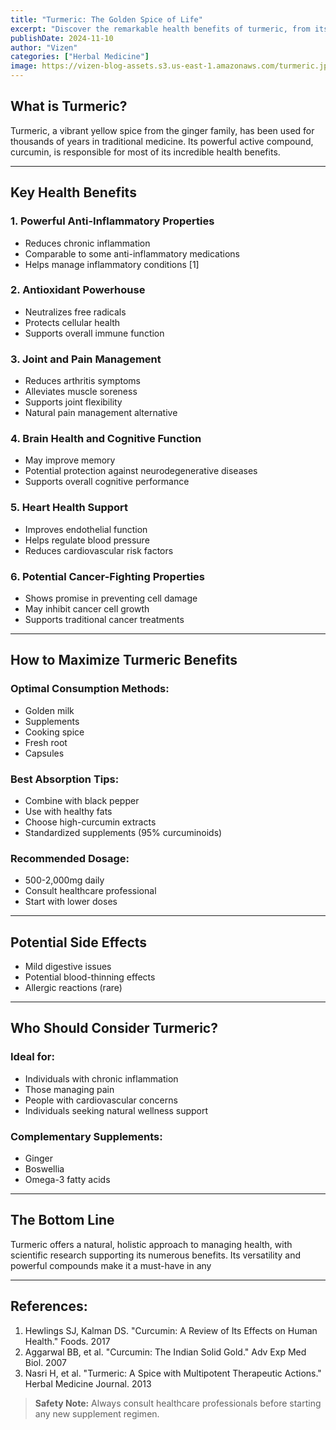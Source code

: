 ```yaml
---
title: "Turmeric: The Golden Spice of Life"
excerpt: "Discover the remarkable health benefits of turmeric, from its potent anti-inflammatory properties to its role in supporting brain health."
publishDate: 2024-11-10
author: "Vizen"
categories: ["Herbal Medicine"]
image: https://vizen-blog-assets.s3.us-east-1.amazonaws.com/turmeric.jpg
---
```


## What is Turmeric?

Turmeric, a vibrant yellow spice from the ginger family, has been used for thousands of years in traditional medicine. Its powerful active compound, curcumin, is responsible for most of its incredible health benefits.

---

## Key Health Benefits

### 1. Powerful Anti-Inflammatory Properties
- Reduces chronic inflammation  
- Comparable to some anti-inflammatory medications  
- Helps manage inflammatory conditions [1]  

### 2. Antioxidant Powerhouse
- Neutralizes free radicals  
- Protects cellular health  
- Supports overall immune function  

### 3. Joint and Pain Management
- Reduces arthritis symptoms  
- Alleviates muscle soreness  
- Supports joint flexibility  
- Natural pain management alternative  

### 4. Brain Health and Cognitive Function
- May improve memory  
- Potential protection against neurodegenerative diseases  
- Supports overall cognitive performance  

### 5. Heart Health Support
- Improves endothelial function  
- Helps regulate blood pressure  
- Reduces cardiovascular risk factors  

### 6. Potential Cancer-Fighting Properties
- Shows promise in preventing cell damage  
- May inhibit cancer cell growth  
- Supports traditional cancer treatments  

---

## How to Maximize Turmeric Benefits

### Optimal Consumption Methods:
- Golden milk  
- Supplements  
- Cooking spice  
- Fresh root  
- Capsules  

### Best Absorption Tips:
- Combine with black pepper  
- Use with healthy fats  
- Choose high-curcumin extracts  
- Standardized supplements (95% curcuminoids)  

### Recommended Dosage:
- 500-2,000mg daily  
- Consult healthcare professional  
- Start with lower doses  

---

## Potential Side Effects

- Mild digestive issues  
- Potential blood-thinning effects  
- Allergic reactions (rare)  

---

## Who Should Consider Turmeric?

### Ideal for:
- Individuals with chronic inflammation  
- Those managing pain  
- People with cardiovascular concerns  
- Individuals seeking natural wellness support  

### Complementary Supplements:
- Ginger  
- Boswellia  
- Omega-3 fatty acids  

---

## The Bottom Line

Turmeric offers a natural, holistic approach to managing health, with scientific research supporting its numerous benefits. Its versatility and powerful compounds make it a must-have in any 

---

## References:

1. Hewlings SJ, Kalman DS. "Curcumin: A Review of Its Effects on Human Health." Foods. 2017  
2. Aggarwal BB, et al. "Curcumin: The Indian Solid Gold." Adv Exp Med Biol. 2007  
3. Nasri H, et al. "Turmeric: A Spice with Multipotent Therapeutic Actions." Herbal Medicine Journal. 2013  

> **Safety Note:** Always consult healthcare professionals before starting any new supplement regimen.